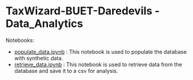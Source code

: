 # TaxWizard-BUET-Daredevils - Data_Analytics

Notebooks: 
- [populate_data.ipynb](populate_data.ipynb) : This notebook is used to populate the database with synthetic data.
- [retrieve_data.ipynb](retrieve_data.ipynb) : This notebook is used to retrieve data from the database and save it to a csv for analysis.